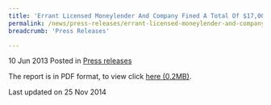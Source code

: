 ```yaml
---
title: 'Errant Licensed Moneylender And Company Fined A Total Of $17,000 - Press Release'
permalink: /news/press-releases/errant-licensed-moneylender-and-company-fined-a-total-of--17-000/
breadcrumb: 'Press Releases'

---
```



10 Jun 2013 Posted in [Press releases](/news/press-releases)

The report is in PDF format, to view click [here (0.2MB)](/files/news/press-releases/2013/06/PressReleaseConvictionAndSentencingOfAlvinChoAndMoneyPlantPteLtd.pdf).

<p class="right-side-updated">Last updated on 25 Nov 2014</p>

